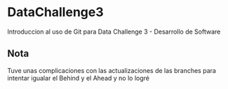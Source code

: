 # DataChallenge3
Introduccion al uso de Git para Data Challenge 3 - Desarrollo de Software


## Nota
Tuve unas complicaciones con las actualizaciones de las branches para intentar igualar el Behind y el Ahead y no lo logré
